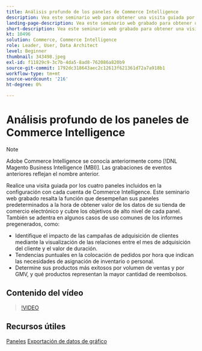 ```yaml
---
title: Análisis profundo de los paneles de Commerce Intelligence
description: Vea este seminario web para obtener una visita guiada por los cuatro paneles incluidos en la configuración con cada cuenta de Commerce Intelligence.
landing-page-description: Vea este seminario web grabado para obtener una visita guiada por los cuatro paneles incluidos durante la configuración con cada cuenta de Commerce Intelligence.
short-description: Vea este seminario web grabado para obtener una visita guiada por los cuatro paneles incluidos durante la configuración con cada cuenta de Commerce Intelligence.
kt: 10496
solution: Commerce, Commerce Intelligence
role: Leader, User, Data Architect
level: Beginner
thumbnail: 343498.jpeg
exl-id: f11829c9-3c7b-4da5-8ad8-762086a820b9
source-git-commit: 1792dc318643aec2c12613f621361d72a7a918b1
workflow-type: tm+mt
source-wordcount: '216'
ht-degree: 0%

---
```


# Análisis profundo de los paneles de Commerce Intelligence

>[!NOTE]
>
>Adobe Commerce Intelligence se conocía anteriormente como [!DNL Magento Business Intelligence (MBI)]. Las grabaciones de eventos anteriores reflejan el nombre anterior.

Realice una visita guiada por los cuatro paneles incluidos en la configuración con cada cuenta de Commerce Intelligence. Este seminario web grabado resalta la función que desempeñan sus paneles predeterminados a la hora de obtener valor de los datos de su tienda de comercio electrónico y cubre los objetivos de alto nivel de cada panel. También se adentra en algunos casos de uso comunes de los informes pregenerados, como:

- Identifique el impacto de las campañas de adquisición de clientes mediante la visualización de las relaciones entre el mes de adquisición del cliente y el valor de duración.
- Tendencias puntuales en la colocación de pedidos por hora que indican las necesidades de asignación de inventario o personal.
- Determine sus productos más exitosos por volumen de ventas y por GMV, y qué productos representan la mayor cantidad de reembolsos.

## Contenido del vídeo

>[!VIDEO](https://video.tv.adobe.com/v/343498?quality=12&learn=on)

## Recursos útiles

[Paneles](https://experienceleague.adobe.com/docs/commerce-business-intelligence/mbi/build/dashboards/ess-dashboards.html)
[Exportación de datos de gráfico](https://experienceleague.adobe.com/docs/commerce-business-intelligence/mbi/build/share/exp-chart-dash.html)
